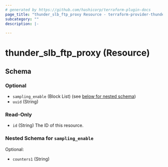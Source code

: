 ```yaml
---
# generated by https://github.com/hashicorp/terraform-plugin-docs
page_title: "thunder_slb_ftp_proxy Resource - terraform-provider-thunder"
subcategory: ""
description: |-
  
---
```


# thunder_slb_ftp_proxy (Resource)





<!-- schema generated by tfplugindocs -->
## Schema

### Optional

- `sampling_enable` (Block List) (see [below for nested schema](#nestedblock--sampling_enable))
- `uuid` (String)

### Read-Only

- `id` (String) The ID of this resource.

<a id="nestedblock--sampling_enable"></a>
### Nested Schema for `sampling_enable`

Optional:

- `counters1` (String)


